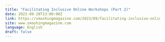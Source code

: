 ```yaml
---
title: "Facilitating Inclusive Online Workshops (Part 2)"
date: 2023-09-20T13:00:00Z
link: https://smashingmagazine.com/2023/09/facilitating-inclusive-online-workshops-part2/?utm_medium=RSS&utm_source=news.12bit.vn
site: www.smashingmagazine.com
language: English
draft: false
---
```

